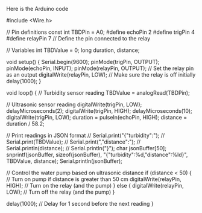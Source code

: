 Here is the Arduino code 

#include <Wire.h>

// Pin definitions
const int TBDPin = A0;
#define echoPin 2
#define trigPin 4
#define relayPin 7  // Define the pin connected to the relay

// Variables
int TBDValue = 0;
long duration, distance;

void setup() {
  Serial.begin(9600);
  pinMode(trigPin, OUTPUT);
  pinMode(echoPin, INPUT);
  pinMode(relayPin, OUTPUT);  // Set the relay pin as an output
  digitalWrite(relayPin, LOW);  // Make sure the relay is off initially
  delay(1000);
}

void loop() {
  // Turbidity sensor reading
  TBDValue = analogRead(TBDPin);

  // Ultrasonic sensor reading
  digitalWrite(trigPin, LOW);
  delayMicroseconds(2);
  digitalWrite(trigPin, HIGH);
  delayMicroseconds(10);
  digitalWrite(trigPin, LOW);
  duration = pulseIn(echoPin, HIGH);
  distance = duration / 58.2;

  // Print readings in JSON format
//  Serial.print("{\"turbidity\":");
//  Serial.print(TBDValue);
//  Serial.print(",\"distance\":");
//  Serial.println(distance);
//  Serial.println("}");
  char jsonBuffer[50];
  snprintf(jsonBuffer, sizeof(jsonBuffer), "{\"turbidity\":%d,\"distance\":%ld}", TBDValue, distance);
  Serial.println(jsonBuffer);

  // Control the water pump based on ultrasonic distance
  if (distance < 50) {  // Turn on pump if distance is greater than 50 cm
    digitalWrite(relayPin, HIGH);  // Turn on the relay (and the pump)
  } else {
    digitalWrite(relayPin, LOW);  // Turn off the relay (and the pump)
  }

  delay(1000);  // Delay for 1 second before the next reading
}
